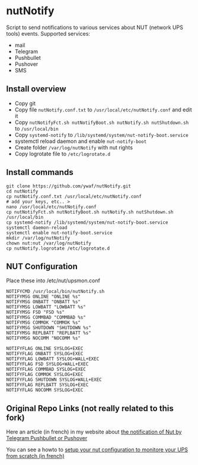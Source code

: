# nutNotify
Script to send notifications to various services about NUT (network UPS tools) events. Supported services:
- mail
- Telegram
- Pushbullet
- Pushover
- SMS

## Install overview
- Copy git
- Copy file `nutNotify.conf.txt` to `/usr/local/etc/nutNotify.conf` and edit it
- Copy `nutNotifyFct.sh nutNotifyBoot.sh nutNotify.sh nutShutdown.sh` to `/usr/local/bin`
- Copy `systemd-notify` to `/lib/systemd/system/nut-notify-boot.service`
- systemctl reload daemon and enable `nut-notify-boot`
- Create folder `/var/log/nutNotify` with nut rights
- Copy logrotate file to `/etc/logrotate.d`

## Install commands

```
git clone https://github.com/ywaf/nutNotify.git
cd nutNotify
cp nutNotify.conf.txt /usr/local/etc/nutNotify.conf
# add your keys, etc.. >
nano /usr/local/etc/nutNotify.conf
cp nutNotifyFct.sh nutNotifyBoot.sh nutNotify.sh nutShutdown.sh /usr/local/bin
cp systemd-notify /lib/systemd/system/nut-notify-boot.service
systemctl daemon-reload
systemctl enable nut-notify-boot.service
mkdir /var/log/nutNotify
chown nut:nut /var/log/nutNotify
cp nutNotify.logrotate /etc/logrotate.d
```

## NUT Configuration
Place these into /etc/nut/upsmon.conf

```
NOTIFYCMD /usr/local/bin/nutNotify.sh
NOTIFYMSG ONLINE "ONLINE %s"
NOTIFYMSG ONBATT "ONBATT %s"
NOTIFYMSG LOWBATT "LOWBATT %s"
NOTIFYMSG FSD "FSD %s"
NOTIFYMSG COMMBAD "COMMBAD %s"
NOTIFYMSG COMMOK "COMMOK %s"
NOTIFYMSG SHUTDOWN "SHUTDOWN %s"
NOTIFYMSG REPLBATT "REPLBATT %s"
NOTIFYMSG NOCOMM "NOCOMM %s"

NOTIFYFLAG ONLINE SYSLOG+EXEC
NOTIFYFLAG ONBATT SYSLOG+EXEC
NOTIFYFLAG LOWBATT SYSLOG+WALL+EXEC
NOTIFYFLAG FSD SYSLOG+WALL+EXEC
NOTIFYFLAG COMMBAD SYSLOG+EXEC
NOTIFYFLAG COMMOK SYSLOG+EXEC
NOTIFYFLAG SHUTDOWN SYSLOG+WALL+EXEC
NOTIFYFLAG REPLBATT SYSLOG+EXEC
NOTIFYFLAG NOCOMM SYSLOG+EXEC
```



## Original Repo Links (not really related to this fork)
Here an article (in french) in my website about [the notification of Nut by Telegram Pushbullet or Pushover](https://www.monlinux.net/2023/02/nut-notifications-push-telegram-pushbullet-pushover-pour-ups/)

You can see a howto to [setup your nut configuration to monitore your UPS from scratch (in french)](https://www.monlinux.net/2018/03/nut-ups-notifications-mails-et-arret/)
